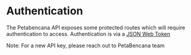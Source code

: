 # Authentication

The Petabencana API exposes some protected routes which will require authentication to access. Authentication is via a [JSON Web Token](https://jwt.io/introduction/)

Note: For a new API key, please reach out to PetaBencana team

